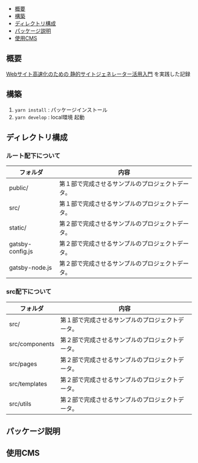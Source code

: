 - [概要]()
- [構築]()
- [ディレクトリ構成]()
- [パッケージ説明]()
- [使用CMS]()

## 概要
[Webサイト高速化のための 静的サイトジェネレーター活用入門](https://github.com/ebisucom/gatsbyjs-book) を実践した記録


## 構築
1. `yarn install` : パッケージインストール
2. `yarn develop` : local環境 起動

## ディレクトリ構成
### ルート配下について
フォルダ      | 内容 
------------- | -----
public/ | 第１部で完成させるサンプルのプロジェクトデータ。
src/ | 第１部で完成させるサンプルのプロジェクトデータ。
static/ | 第２部で完成させるサンプルのプロジェクトデータ。
gatsby-config.js | 第２部で完成させるサンプルのプロジェクトデータ。
gatsby-node.js | 第２部で完成させるサンプルのプロジェクトデータ。

### src配下について
フォルダ      | 内容 
------------- | -----
src/ | 第１部で完成させるサンプルのプロジェクトデータ。
src/components | 第２部で完成させるサンプルのプロジェクトデータ。
src/pages | 第２部で完成させるサンプルのプロジェクトデータ。
src/templates | 第２部で完成させるサンプルのプロジェクトデータ。
src/utils | 第２部で完成させるサンプルのプロジェクトデータ。

## パッケージ説明


## 使用CMS

